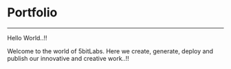 # Portfolio
---
Hello World..!!

Welcome to the world of 5bitLabs. Here we create, generate, deploy and publish our innovative and creative work..!!